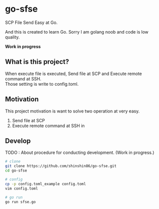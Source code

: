 # go-sfse
SCP File Send Easy at Go.

And this is created to learn Go.
Sorry I am golang noob and code is low quality.

**Work in progress**

## What is this project?

When execute file is executed, Send file at SCP and Execute remote command at SSH.<br>
Those setting is write to config.toml.


## Motivation

This project motivation is want to solve two operation at very easy.

1. Send file at SCP
2. Execute remote command at SSH in  



## Develop

TODO : 
About procedure for conducting development.
(Work in progress.)



```bash
# clone
git clone https://github.com/shinshin86/go-sfse.git
cd go-sfse

# config
cp -p config.toml_example config.toml
vim config.toml

# go run
go run sfse.go
```

